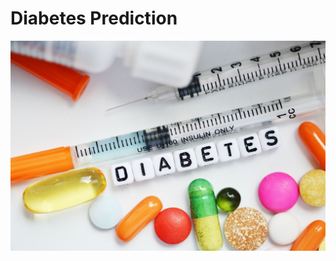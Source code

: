 # Diabetes Prediction

![](https://github.com/OluwakemiOretade/Python-Project-Diabetes-Prediction/blob/main/Description/diabetes-overview-1579871892.jpg)
